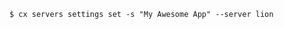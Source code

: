 <!-- layout:code post: servers_examples -->

```
$ cx servers settings set -s "My Awesome App" --server lion
```
